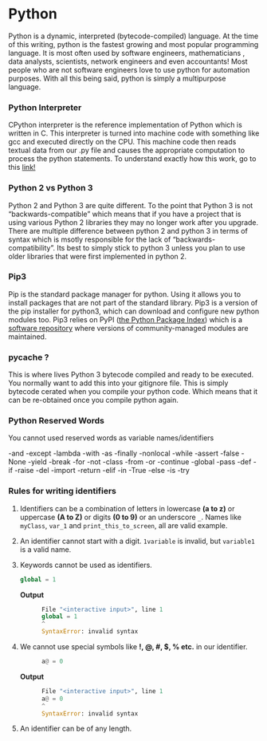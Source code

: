 # Python

Python is a dynamic, interpreted (bytecode-compiled) language. At the time of this writing, python is the fastest growing and most popular programming language. It is most often used by software engineers, mathematicians , data analysts, scientists, network engineers and even accountants! Most people who are not software engineers love to use python for automation purposes. With all this being said, python is simply a multipurpose language. 

### Python Interpreter

CPython interpreter is the reference implementation of Python which is written in C. This interpreter is turned into machine code with something like gcc and executed directly on the CPU. This machine code then reads textual data from our .py file and causes the appropriate computation to process the python statements. To understand exactly how this work, go to this [link!](https://www.youtube.com/watch?v=KsZLPTRSleI)

### Python 2 vs Python 3

Python 2 and Python 3 are quite different. To the point that Python 3 is not “backwards-compatible” which means that if you have a project that is using various Python 2 libraries they may no longer work after you upgrade. There are multiple difference between python 2 and python 3 in terms of syntax which is msotly responsible for the lack of “backwards-compatibility”. Its best to simply stick to python 3 unless you plan to use older libraries that were first implemented in python 2. 

### Pip3

Pip is the standard package manager for python. Using it allows you to install packages that are not part of the standard library. Pip3 is a version of the pip installer for python3, which can download and configure new python modules too. Pip3 relies on PyPI ([the Python Package Index](https://pypi.org/)) which is a [software repository](https://en.wikipedia.org/wiki/Software_repository) where versions of community-managed modules are maintained.

### __pycache__ ?

This is where lives Python 3 bytecode compiled and ready to be executed. You normally want to add this into your gitignore file. This is simply bytecode cerated when you compile your python code. Which means that it can be re-obtained once you compile python again.  

### Python Reserved Words

You cannot used reserved words as variable names/identifiers

-and
-except
-lambda
-with
-as
-finally
-nonlocal
-while
-assert
-false
-None
-yield
-break
-for
-not
-class
-from
-or
-continue
-global
-pass
-def
-if
-raise
-del
-import
-return
-elif
-in
-True
-else
-is
-try

### Rules for writing identifiers

1. Identifiers can be a combination of letters in lowercase **(a to z)** or uppercase **(A to Z)** or digits **(0 to 9)** or an underscore `_`. Names like `myClass`, `var_1` and `print_this_to_screen`, all are valid example.

2. An identifier cannot start with a digit. `1variable` is invalid, but `variable1` is a valid name.

3. Keywords cannot be used as identifiers.

      ```python
      global = 1
      ```

      **Output**
      ```python
            File "<interactive input>", line 1
            global = 1
            ^
            SyntaxError: invalid syntax
      ```

4. We cannot use special symbols like **!, @, #, $, % etc.** in our identifier.

      ```python
            a@ = 0
      ```

      **Output**
      ```python
            File "<interactive input>", line 1
            a@ = 0
            ^
            SyntaxError: invalid syntax
      ```

5. An identifier can be of any length.
